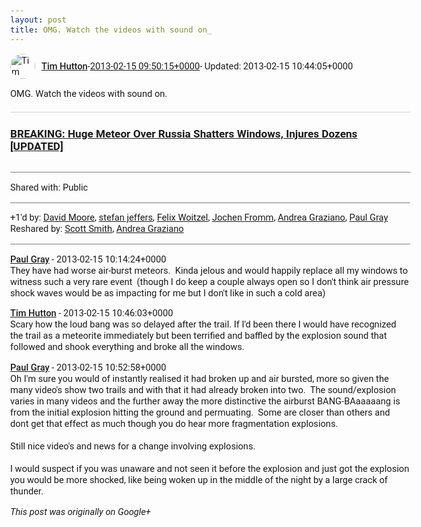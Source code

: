 ```yaml
---
layout: post
title: OMG. Watch the videos with sound on_
---
```


<html><head><meta charset="utf-8"><title>OMG. Watch the videos with sound on.</title><style>body {font: 11pt Roboto, Arial, sans-serif; max-width: 640px; margin: 24px;}.author-photo {border-radius: 50%; margin-right: 10px; width: 40px;}.author {font-weight: 500;}.main-content {margin: 15px 0 15px;}.post-title {font-weight: bold;}.location {display: block; margin-top: 15px;}.location img {float: left; margin-right: 5px; width: 20px;}.media-link {display: inline-block; max-width: 100%; vertical-align: top;}.media-link p {margin-top: 5px; max-height: 4em; overflow: scroll;}.media {max-height: 100vh; max-width: 100%;}.video-placeholder {background: black; display: flex; height: 300px; max-width: 100%; width: 640px;}.play-icon {border-bottom: 30px solid transparent; border-left: 50px solid white; border-top: 30px solid transparent; color: white; margin: auto;}.album {max-height: 800px; overflow: scroll; width: calc(100vw - 48px);}.album .media-link {margin-right: 5px; max-width: 250px;}.album .media {max-height: 250px;}.link-embed {border-top: 1px solid lightgrey; display: block; margin-top: 20px;}.link-embed img {max-width: 100%;}.inline-link-embed {display: block;}.inline-link-embed img {vertical-align: middle;}.link-title {display: inline-block; font-size: medium; font-weight: 300; padding-left: 1em;}.reshare-attribution {display: block; font-weight: bold; margin-bottom: 10px;}.poll-image {margin-bottom: 5px; max-height: 300px; max-width: 500px;}.poll-choice {align-items: center; display: flex; margin-bottom: 5px; max-width: 500px;}.poll-choice-percentage {background-color: lightblue; height: 100%; left: 0; position: absolute; z-index: -1;}.poll-choice-selected {margin-right: 5px;}.poll-choice-results {border: 1px solid lightgray; border-radius: 5px; display: flex; line-height: 40px; overflow: hidden; padding: 0 8px; position: relative;}.poll-choice-results, .poll-choice-description {flex-grow: 1; margin-right: 10px;}.poll-choice-image {width: 100%;}.poll-choice-image, .poll-choice-image img {max-height: 40px; max-width: 100px;}.poll-choice-votes {max-height: 100px; overflow: auto;}.plus-entity-embed {color: black; display: block; text-decoration: none;}.plus-entity-embed-cover-photo {max-height: 300px; max-width: 100%;}.plus-entity-embed-info {padding: 0 1em 1em;}.plus-entity-embed-info h2 {font-weight: 500; margin: 10px 0;}.plus-entity-embed-info p {font-size: small; margin: 0;}.collection-owner-avatar {border-radius: 50%; border: 2px solid white; height: 40px; margin-top: -22px;}.visibility {padding: 1em 0; border-top: 1px solid grey;}.post-activity {padding: 1em 0; border-top: 1px solid grey;}.comments {border-top: 1px solid gray; padding-top: 1em;}.comment + .comment {margin-top: 1em;}.comment .media-link, .comment .inline-link-embed {margin-top: 5px;}</style></head><body><div style="margin-bottom:1em;"><div style="display:flex; align-items:center"><img class="author-photo" src="https://lh4.googleusercontent.com/-epo4ZZKNqEw/AAAAAAAAAAI/AAAAAAAAVSU/qu3LpcHEnoQ/s64-c/photo.jpg" alt="Tim Hutton"><a href="https://plus.google.com/+TimHutton" target="_blank" class="author">Tim Hutton</a> - <a target="_blank" href="https://plus.google.com/+TimHutton/posts/5gFrtJmjFbq">2013-02-15 09:50:15+0000</a><span> - Updated: 2013-02-15 10:44:05+0000</span></div><div class="main-content">OMG. Watch the videos with sound on.</div><a href="http://www.slate.com/blogs/bad_astronomy/2013/02/15/breaking_huge_meteor_explodes_over_russia.html" target="_blank" class="link-embed"><h3>BREAKING: Huge Meteor Over Russia Shatters Windows, Injures Dozens [UPDATED]</h3><img src="http://www.slate.com/content/dam/slate/blogs/bad_astronomy/2013/02/14/russia_meteor_dashcam11341900348.jpg/_jcr_content/renditions/cq5dam.web.1280.1280.jpeg" alt=""></a></div><div class="visibility">Shared with: Public</div><div class="post-activity"><div class="plus-oners">+1'd by: <a href="https://plus.google.com/107321313584898904150">David Moore</a>, <a href="https://plus.google.com/115958517486719853660">stefan jeffers</a>, <a href="https://plus.google.com/+FelixWoitzel">Felix Woitzel</a>, <a href="https://plus.google.com/+JochenFromm">Jochen Fromm</a>, <a href="https://plus.google.com/+AndreaGraziano">Andrea Graziano</a>, <a href="https://plus.google.com/+PaulGrayUK">Paul Gray</a></div><div class="resharers">Reshared by: <a href="https://plus.google.com/107210836036782871865">Scott Smith</a>, <a href="https://plus.google.com/+AndreaGraziano">Andrea Graziano</a></div></div><div class="comments"><div class="comment"><a target="_blank" href="https://plus.google.com/+PaulGrayUK" class="author">Paul Gray</a><span class="time"> - 2013-02-15 10:14:24+0000</span><div class="comment-content">They have had worse air-burst meteors.  Kinda jelous and would happily replace all my windows to witness such a very rare event  (though I do keep a couple always open so I don&#39;t think air pressure shock waves would be as impacting for me but I don&#39;t like in such a cold area)</div></div><div class="comment"><a target="_blank" href="https://plus.google.com/+TimHutton" class="author">Tim Hutton</a><span class="time"> - 2013-02-15 10:46:03+0000</span><div class="comment-content">Scary how the loud bang was so delayed after the trail. If I&#39;d been there I would have recognized the trail as a meteorite immediately but been terrified and baffled by the explosion sound that followed and shook everything and broke all the windows.</div></div><div class="comment"><a target="_blank" href="https://plus.google.com/+PaulGrayUK" class="author">Paul Gray</a><span class="time"> - 2013-02-15 10:52:58+0000</span><div class="comment-content">Oh I&#39;m sure you would of instantly realised it had broken up and air bursted, more so given the many video&#39;s show two trails and with that it had already broken into two.  The sound/explosion varies in many videos and the further away the more distinctive the airburst BANG-BAaaaaang is from the initial explosion hitting the ground and permuating.  Some are closer than others and dont get that effect as much though you do hear more fragmentation explosions.<br><br>Still nice video&#39;s and news for a change involving explosions.<br><br>I would suspect if you was unaware and not seen it before the explosion and just got the explosion you would be more shocked, like being woken up in the middle of the night by a large crack of thunder.</div></div></div></body></html>

<i>This post was originally on Google+</i>
